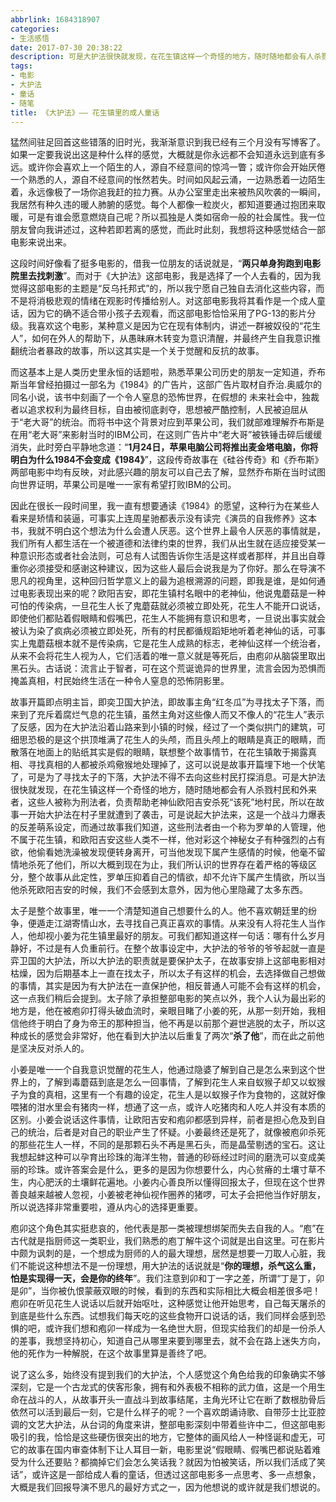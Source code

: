 ```yaml
---
abbrlink: 1684318907
categories:
- 生活感悟
date: 2017-07-30 20:38:22
description: 可是大护法很快就发现，在花生镇这样一个奇怪的地方，随时随地都会有人杀戮村民和外来者，这些人被称为刑法者，负责帮助老神仙欧阳吉安杀死“该死”地村民，所以在故事一开始大护法在村子里就遭到了袭击，可是说起大护法来，这是一个战斗力爆表的反差萌系设定，而通过故事我们知道，这些刑法者由一个称为罗单的人管理，他不属于花生镇，和欧阳吉安这些人类不一样，他对彩这个神秘女子有种强烈的占有欲，他偷看她洗澡被发现便转身离开，可当他发现下属产生感情的时候，他毫不留情地杀死了他们，所以大概到现在为止，我们所认识的世界存在着严格的等级区分，整个故事从此定性，罗单压抑着自己的情欲，却不允许下属产生情欲，所以当他杀死欧阳吉安的时候，我们不会感到太意外，因为他心里隐藏了太多东西;欧阳吉安，即花生镇村名眼中的老神仙，他说鬼蘑菇是一种可怕的传染病，一旦花生人长了鬼蘑菇就必须被立即处死，花生人不能开口说话，即使他们都贴着假眼睛和假嘴巴，花生人不能拥有意识和思考，一旦说出事实就会被认为染了疯病必须被立即处死，所有的村民都循规蹈矩地听着老神仙的话，可事实上鬼蘑菇根本就不是传染病，它是花生人成熟的标志，老神仙这样一个统治者，从来不会将花生人视为人，它们活着的唯一意义就是等死后，由庖卯从脑袋里取出黑石头;在整个故事设定中，大护法的爷爷的爷爷起就一直是弈卫国的大护法，所以大护法的职责就是要保护太子，在故事安排上这部电影相对枯燥，因为后期基本上一直在找太子，所以太子有这样的机会，去选择做自己想做的事情，其实是因为有大护法在一直保护他，相反普通人可能不会有这样的机会，这一点我们稍后会提到
tags:
- 电影
- 大护法
- 童话
- 随笔
title: 《大护法》—— 花生镇里的成人童话
---
```


猛然间驻足回首这些错落的旧时光，我渐渐意识到我已经有三个月没有写博客了。如果一定要我说出这是种什么样的感觉，大概就是你永远都不会知道永远到底有多远。或许你会喜欢上一个陌生的人，源自不经意间的惊鸿一瞥；或许你会开始厌倦一个熟悉的人，源自不经意间的怅然若失。时间如风起云涌，一边熟悉着一边陌生着，永远像极了一场你追我赶的拉力赛。从办公室里走出来被热风吹袭的一瞬间，我居然有种久违的暖人肺腑的感觉。每个人都像一粒炭火，都知道要通过抱团来取暖，可是有谁会愿意燃烧自己呢？所以孤独是人类如宿命一般的社会属性。我一位朋友曾向我讲述过，这种若即若离的感觉，而此时此刻，我想将这种感觉结合一部电影来说出来。

这段时间好像看了挺多电影的，借我一位朋友的话说就是，“**两只单身狗跑到电影院里去找刺激**”。而对于《大护法》这部电影，我是选择了一个人去看的，因为我觉得这部电影的主题是“反乌托邦式”的，所以我宁愿自己独自去消化这些内容，而不是将消极悲观的情绪在观影时传播给别人。对这部电影我将其看作是一个成人童话，因为它的确不适合带小孩子去观看，而这部电影恰恰采用了PG-13的影片分级。我喜欢这个电影，某种意义是因为它在现有体制内，讲述一群被奴役的“花生人”，如何在外人的帮助下，从愚昧麻木转变为意识清醒，并最终产生自我意识推翻统治者暴政的故事，所以这其实是一个关于觉醒和反抗的故事。

而这基本上是人类历史里永恒的话题啦，熟悉苹果公司历史的朋友一定知道，乔布斯当年曾经拍摄过一部名为《1984》的广告片，这部广告片取材自乔治.奥威尔的同名小说，该书中刻画了一个令人窒息的恐怖世界，在假想的 未来社会中，独裁者以追求权利为最终目标，自由被彻底剥夺，思想被严酷控制，人民被迫屈从于“老大哥”的统治。而将书中这个背景对应到苹果公司，我们就部难理解乔布斯是在用“老大哥”来影射当时的IBM公司，在这则广告片中“老大哥”被铁锤击碎后缓缓消失，此时旁白平静地念道：“**1月24日，苹果电脑公司将推出麦金塔电脑，你将明白为什么1984不会变成《1984》**”，这段传奇故事在《硅谷传奇》和《乔布斯》两部电影中均有反映，对此感兴趣的朋友可以自己去了解，显然乔布斯在当时试图向世界证明，苹果公司是唯一一家有希望打败IBM的公司。

因此在很长一段时间里，我一直有想要通读《1984》的愿望，这种行为在某些人看来是矫情和装逼，可事实上连周星驰都表示没有读完《演员的自我修养》这本书，我就不明白这个想法为什么会遭人厌恶。这个世界上最令人厌恶的事情就是，我们所有人都生活在一个被道德和法律约束的世界，我们从出生就在适应接受某一种意识形态或者社会法则，可总有人试图告诉你生活是这样或者那样，并且出自尊重你必须接受和感谢这种建议，因为这些人最后会说我是为了你好。那么在导演不思凡的视角里，这种回归哲学意义上的最为追根溯源的问题，即我是谁，是如何通过电影表现出来的呢？欧阳吉安，即花生镇村名眼中的老神仙，他说鬼蘑菇是一种可怕的传染病，一旦花生人长了鬼蘑菇就必须被立即处死，花生人不能开口说话，即使他们都贴着假眼睛和假嘴巴，花生人不能拥有意识和思考，一旦说出事实就会被认为染了疯病必须被立即处死，所有的村民都循规蹈矩地听着老神仙的话，可事实上鬼蘑菇根本就不是传染病，它是花生人成熟的标志，老神仙这样一个统治者，从来不会将花生人视为人，它们活着的唯一意义就是等死后，由庖卯从脑袋里取出黑石头。古话说：流言止于智者，可在这个荒诞诡异的世界里，流言会因为恐惧而掩盖真相，村民始终生活在一种令人窒息的恐怖阴影里。

故事开篇即点明主旨，即奕卫国大护法，即故事主角“红冬瓜”为寻找太子下落，而来到了充斥着腐烂气息的花生镇，虽然主角对这些像人而又不像人的“花生人”表示了反感，因为在大护法沿着山路来到小镇的时候，经过了一个类似拱门的建筑，可细思恐极的是这个拱顶堆满了花生人的头颅，而且头颅上的眼睛是真正的眼睛，而散落在地面上的贴纸其实是假的眼睛，联想整个故事情节，在花生镇敢于揭露真相、寻找真相的人都被杀鸡儆猴地处理掉了，这可以说是故事开篇埋下地一个伏笔了，可是为了寻找太子的下落，大护法不得不去向这些村民打探消息。可是大护法很快就发现，在花生镇这样一个奇怪的地方，随时随地都会有人杀戮村民和外来者，这些人被称为刑法者，负责帮助老神仙欧阳吉安杀死“该死”地村民，所以在故事一开始大护法在村子里就遭到了袭击，可是说起大护法来，这是一个战斗力爆表的反差萌系设定，而通过故事我们知道，这些刑法者由一个称为罗单的人管理，他不属于花生镇，和欧阳吉安这些人类不一样，他对彩这个神秘女子有种强烈的占有欲，他偷看她洗澡被发现便转身离开，可当他发现下属产生感情的时候，他毫不留情地杀死了他们，所以大概到现在为止，我们所认识的世界存在着严格的等级区分，整个故事从此定性，罗单压抑着自己的情欲，却不允许下属产生情欲，所以当他杀死欧阳吉安的时候，我们不会感到太意外，因为他心里隐藏了太多东西。

太子是整个故事里，唯一一个清楚知道自己想要什么的人。他不喜欢朝廷里的纷争，便遁走江湖寄情山水，去寻找自己真正喜欢的事情。从来没有人将花生人当作人，他却视小姜为花生镇里最好的朋友。可我们都知道这样一句话：哪有什么岁月静好，不过是有人负重前行。在整个故事设定中，大护法的爷爷的爷爷起就一直是弈卫国的大护法，所以大护法的职责就是要保护太子，在故事安排上这部电影相对枯燥，因为后期基本上一直在找太子，所以太子有这样的机会，去选择做自己想做的事情，其实是因为有大护法在一直保护他，相反普通人可能不会有这样的机会，这一点我们稍后会提到。太子除了承担整部电影的笑点以外，我个人认为最出彩的地方是，他在被庖卯打得头破血流时，亲眼目睹了小姜的死，从那一刻开始，我相信他终于明白了身为帝王的那种担当，他不再是以前那个避世逃脱的太子，所以这种成长的感觉会非常好，他在看到大护法以后重复了两次“**杀了他**”，而在此之前他是坚决反对杀人的。

小姜是唯一一个自我意识觉醒的花生人，他通过隐婆了解到自己是怎么来到这个世界上的，了解到毒蘑菇到底是怎么一回事情，了解到花生人来自蚁猴子却又以蚁猴子为食的真相，这里有一个有趣的设定，花生人是以蚁猴子作为食物的，这就好像喂猪的泔水里会有猪肉一样，想通了这一点，或许人吃猪肉和人吃人并没有本质的区别。小姜会说话这件事情，让欧阳吉安和疱卯都感到异样，前者是担心危及到自己的统治，后者是对自己的职业产生了怀疑。小姜最终还是死了，就像被庖卯杀死的那些花生人一样，不同的是那颗石头不再是黑石头，而是晶莹剔透的宝石。这让我想起蚌这种可以孕育出珍珠的海洋生物，普通的砂砾经过时间的磨洗可以变成美丽的珍珠。或许答案会是什么，更多的是因为你想要什么，内心贫瘠的土壤寸草不生，内心肥沃的土壤鲜花遍地。小姜内心善良所以懂得回报太子，但现在这个世界善良越来越被人忽视，小姜被老神仙视作圈养的猪啰，可太子会把他当作好朋友，所以说选择非常重要啦，遵从内心的选择更重要。

庖卯这个角色其实挺悲哀的，他代表是那一类被理想绑架而失去自我的人。“庖”在古代就是指厨师这一类职业，我们熟悉的庖丁解牛这个词就是出自这里。可在影片中颇为讽刺的是，一个想成为厨师的人的最大理想，居然是想要一刀取人心脏，我们不能说这种想法不是一份理想，用大护法的话说就是“**你的理想，杀气这么重，怕是实现得一天，会是你的终年**”。我们注意到卯和丁一字之差，所谓“丁是丁，卯是卯”，当你被仇恨蒙蔽双眼的时候，看到的东西和实际相比大概会相差很多吧！庖卯在听见花生人说话以后就开始呕吐，这种感觉让他开始思考，自己每天屠杀的到底是些什么东西。试想我们每天吃的这些食物开口说话的话，我们同样会感到恐惧的吧，或许我们想和疱卯一样成为一名绝世大厨，但现实给我们的却是一份杀人的差事，我想坚持初心，知道自己从哪里来要到哪里去，就不会在路上迷失方向，他的死作为一种解脱，在这个故事里算是善终了吧。

说了这么多，始终没有提到我们的大护法，个人感觉这个角色给我的印象确实不够深刻，它是一个古龙式的侠客形象，拥有和外表极不相称的武力值，这是一个用生命在战斗的人，从故事开头一直战斗到故事结尾，主角光环让它在断了数根肋骨后依然可以活到最后一刻，它是什么样子的呢？一个喜欢朗诵诗歌、自带莎士比亚腔调的文艺大护法，从台词的角度来讲，整部电影深刻中带着些许中二，但这部电影吸引的我，恰恰是这些硬伤很突出的地方，它整体的画风给人一种怪诞和虚无，可它的故事在国内审查体制下让人耳目一新，电影里说“假眼睛、假嘴巴都说贴着难受为什么还要贴？都摘掉它们会怎么笑话我？就因为怕被笑话，所以我们活成了笑话”，或许这是一部给成人看的童话，但透过这部电影多一点思考、多一点想象，大概是我们回报导演不思凡的最好方式之一，因为他想说的或许就是我们想说的。